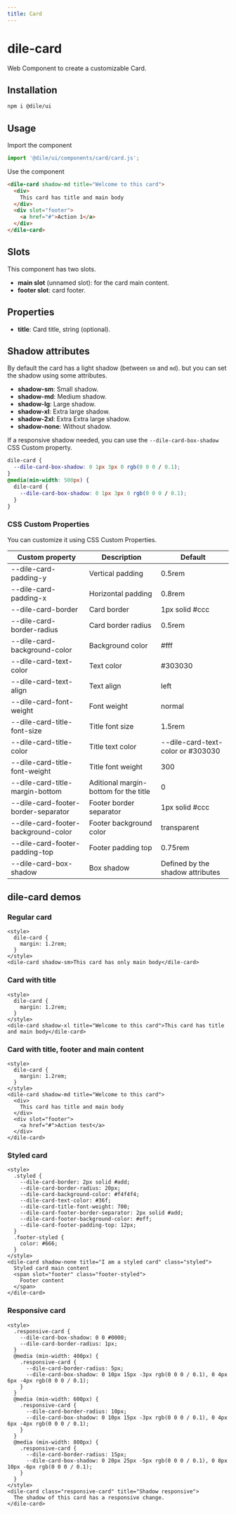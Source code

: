 ```yaml
---
title: Card
---
```


# dile-card

Web Component to create a customizable Card.

## Installation

```bash
npm i @dile/ui
```

## Usage

Import the component

```javascript
import '@dile/ui/components/card/card.js';
```

Use the component

```html
<dile-card shadow-md title="Welcome to this card">
  <div>
    This card has title and main body
  </div>
  <div slot="footer">
    <a href="#">Action 1</a>
  </div>
</dile-card>
```

## Slots

This component has two slots.

- **main slot** (unnamed slot): for the card main content.
- **footer slot**: card footer.

## Properties

- **title**: Card title, string (optional).

## Shadow attributes

By default the card has a light shadow (between `sm` and `md`). but you can set the shadow using some attributes.

- **shadow-sm**: Small shadow.
- **shadow-md**: Medium shadow.
- **shadow-lg**: Large shadow.
- **shadow-xl**: Extra large shadow.
- **shadow-2xl**: Extra Extra large shadow.
- **shadow-none**: Without shadow.

If a responsive shadow needed, you can use the ```--dile-card-box-shadow``` CSS Custom property.

```css
dile-card {
  --dile-card-box-shadow: 0 1px 3px 0 rgb(0 0 0 / 0.1);
}
@media(min-width: 500px) {
  dile-card {
    --dile-card-box-shadow: 0 1px 3px 0 rgb(0 0 0 / 0.1);
  } 
}
```

### CSS Custom Properties

You can customize it using CSS Custom Properties.

Custom property | Description | Default
----------------|-------------|---------
--dile-card-padding-y | Vertical padding | 0.5rem
--dile-card-padding-x | Horizontal padding | 0.8rem
--dile-card-border | Card border | 1px solid #ccc
--dile-card-border-radius | Card border radius | 0.5rem
--dile-card-background-color | Background color | #fff
--dile-card-text-color | Text color | #303030
--dile-card-text-align | Text align | left
--dile-card-font-weight | Font weight | normal
--dile-card-title-font-size | Title font size | 1.5rem
--dile-card-title-color | Title text color | --dile-card-text-color or #303030
--dile-card-title-font-weight | Title font weight | 300
--dile-card-title-margin-bottom | Aditional margin-bottom for the title | 0
--dile-card-footer-border-separator | Footer border separator | 1px solid #ccc
--dile-card-footer-background-color | Footer background color | transparent
--dile-card-footer-padding-top | Footer padding top | 0.75rem
--dile-card-box-shadow | Box shadow | Defined by the shadow attributes

## dile-card demos

### Regular card

```html:preview
<style>
  dile-card {
    margin: 1.2rem;
  }
</style>
<dile-card shadow-sm>This card has only main body</dile-card>
```

### Card with title

```html:preview
<style>
  dile-card {
    margin: 1.2rem;
  }
</style>
<dile-card shadow-xl title="Welcome to this card">This card has title and main body</dile-card>
```

### Card with title, footer and main content

```html:preview
<style>
  dile-card {
    margin: 1.2rem;
  }
</style>
<dile-card shadow-md title="Welcome to this card">
  <div>
    This card has title and main body
  </div>
  <div slot="footer">
    <a href="#">Action test</a>
  </div>
</dile-card>
```

### Styled card

```html:preview
<style>
  .styled {
    --dile-card-border: 2px solid #add;
    --dile-card-border-radius: 20px;
    --dile-card-background-color: #f4f4f4;
    --dile-card-text-color: #36f;
    --dile-card-title-font-weight: 700;
    --dile-card-footer-border-separator: 2px solid #add;
    --dile-card-footer-background-color: #eff;
    --dile-card-footer-padding-top: 12px;
  }
  .footer-styled {
    color: #666;
  }
</style>
<dile-card shadow-none title="I am a styled card" class="styled">
  Styled card main content
  <span slot="footer" class="footer-styled">
    Footer content
  </span>
</dile-card>
```

### Responsive card

```html:preview
<style>
  .responsive-card {
    --dile-card-box-shadow: 0 0 #0000;
    --dile-card-border-radius: 1px;
  }
  @media (min-width: 400px) {
    .responsive-card {
      --dile-card-border-radius: 5px;
      --dile-card-box-shadow: 0 10px 15px -3px rgb(0 0 0 / 0.1), 0 4px 6px -4px rgb(0 0 0 / 0.1);
    }
  }
  @media (min-width: 600px) {
    .responsive-card {
      --dile-card-border-radius: 10px;
      --dile-card-box-shadow: 0 10px 15px -3px rgb(0 0 0 / 0.1), 0 4px 6px -4px rgb(0 0 0 / 0.1);
    }
  }
  @media (min-width: 800px) {
    .responsive-card {
      --dile-card-border-radius: 15px;
      --dile-card-box-shadow: 0 20px 25px -5px rgb(0 0 0 / 0.1), 0 8px 10px -6px rgb(0 0 0 / 0.1);
    }
  }
</style>
<dile-card class="responsive-card" title="Shadow responsive">
  The shadow of this card has a responsive change.
</dile-card>
```
